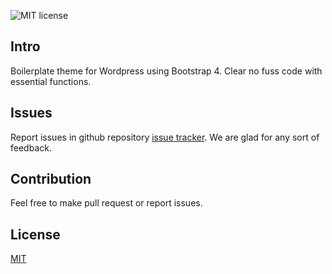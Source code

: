 ![MIT license](https://img.shields.io/badge/license-MIT-blue.svg)

## Intro

Boilerplate theme for Wordpress using Bootstrap 4. Clear no fuss code with essential functions.

## Issues

Report issues in github repository [issue tracker](https://github.com/clientagency/client.theme/issues). We are glad for any sort of feedback.

## Contribution

Feel free to make pull request or report issues.

## License

[MIT](http://opensource.org/licenses/MIT)
